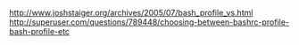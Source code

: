 http://www.joshstaiger.org/archives/2005/07/bash_profile_vs.html
http://superuser.com/questions/789448/choosing-between-bashrc-profile-bash-profile-etc
